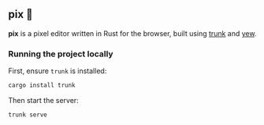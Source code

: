 ## pix 🎨

**pix** is a pixel editor written in Rust for the browser, built using
[trunk](https://github.com/thedodd/trunk) and [yew](https://github.com/yewstack/yew).

### Running the project locally

First, ensure `trunk` is installed:

```bash
cargo install trunk
```

Then start the server:

```
trunk serve
```
